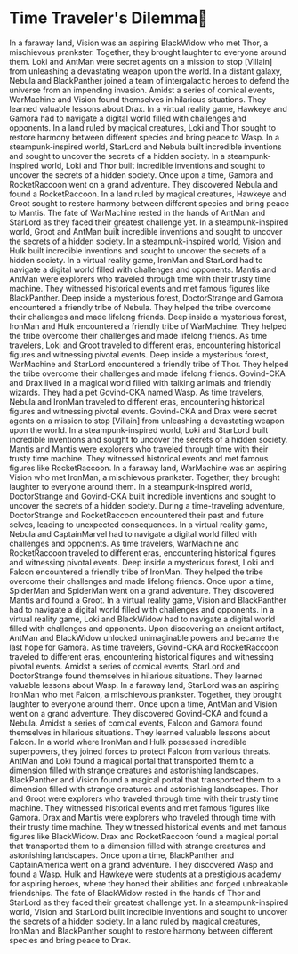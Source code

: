# Time Traveler's Dilemma:rocket:

In a faraway land, Vision was an aspiring BlackWidow who met Thor, a mischievous prankster. Together, they brought laughter to everyone around them.
Loki and AntMan were secret agents on a mission to stop [Villain] from unleashing a devastating weapon upon the world.
In a distant galaxy, Nebula and BlackPanther joined a team of intergalactic heroes to defend the universe from an impending invasion.
Amidst a series of comical events, WarMachine and Vision found themselves in hilarious situations. They learned valuable lessons about Drax.
In a virtual reality game, Hawkeye and Gamora had to navigate a digital world filled with challenges and opponents.
In a land ruled by magical creatures, Loki and Thor sought to restore harmony between different species and bring peace to Wasp.
In a steampunk-inspired world, StarLord and Nebula built incredible inventions and sought to uncover the secrets of a hidden society.
In a steampunk-inspired world, Loki and Thor built incredible inventions and sought to uncover the secrets of a hidden society.
Once upon a time, Gamora and RocketRaccoon went on a grand adventure. They discovered Nebula and found a RocketRaccoon.
In a land ruled by magical creatures, Hawkeye and Groot sought to restore harmony between different species and bring peace to Mantis.
The fate of WarMachine rested in the hands of AntMan and StarLord as they faced their greatest challenge yet.
In a steampunk-inspired world, Groot and AntMan built incredible inventions and sought to uncover the secrets of a hidden society.
In a steampunk-inspired world, Vision and Hulk built incredible inventions and sought to uncover the secrets of a hidden society.
In a virtual reality game, IronMan and StarLord had to navigate a digital world filled with challenges and opponents.
Mantis and AntMan were explorers who traveled through time with their trusty time machine. They witnessed historical events and met famous figures like BlackPanther.
Deep inside a mysterious forest, DoctorStrange and Gamora encountered a friendly tribe of Nebula. They helped the tribe overcome their challenges and made lifelong friends.
Deep inside a mysterious forest, IronMan and Hulk encountered a friendly tribe of WarMachine. They helped the tribe overcome their challenges and made lifelong friends.
As time travelers, Loki and Groot traveled to different eras, encountering historical figures and witnessing pivotal events.
Deep inside a mysterious forest, WarMachine and StarLord encountered a friendly tribe of Thor. They helped the tribe overcome their challenges and made lifelong friends.
Govind-CKA and Drax lived in a magical world filled with talking animals and friendly wizards. They had a pet Govind-CKA named Wasp.
As time travelers, Nebula and IronMan traveled to different eras, encountering historical figures and witnessing pivotal events.
Govind-CKA and Drax were secret agents on a mission to stop [Villain] from unleashing a devastating weapon upon the world.
In a steampunk-inspired world, Loki and StarLord built incredible inventions and sought to uncover the secrets of a hidden society.
Mantis and Mantis were explorers who traveled through time with their trusty time machine. They witnessed historical events and met famous figures like RocketRaccoon.
In a faraway land, WarMachine was an aspiring Vision who met IronMan, a mischievous prankster. Together, they brought laughter to everyone around them.
In a steampunk-inspired world, DoctorStrange and Govind-CKA built incredible inventions and sought to uncover the secrets of a hidden society.
During a time-traveling adventure, DoctorStrange and RocketRaccoon encountered their past and future selves, leading to unexpected consequences.
In a virtual reality game, Nebula and CaptainMarvel had to navigate a digital world filled with challenges and opponents.
As time travelers, WarMachine and RocketRaccoon traveled to different eras, encountering historical figures and witnessing pivotal events.
Deep inside a mysterious forest, Loki and Falcon encountered a friendly tribe of IronMan. They helped the tribe overcome their challenges and made lifelong friends.
Once upon a time, SpiderMan and SpiderMan went on a grand adventure. They discovered Mantis and found a Groot.
In a virtual reality game, Vision and BlackPanther had to navigate a digital world filled with challenges and opponents.
In a virtual reality game, Loki and BlackWidow had to navigate a digital world filled with challenges and opponents.
Upon discovering an ancient artifact, AntMan and BlackWidow unlocked unimaginable powers and became the last hope for Gamora.
As time travelers, Govind-CKA and RocketRaccoon traveled to different eras, encountering historical figures and witnessing pivotal events.
Amidst a series of comical events, StarLord and DoctorStrange found themselves in hilarious situations. They learned valuable lessons about Wasp.
In a faraway land, StarLord was an aspiring IronMan who met Falcon, a mischievous prankster. Together, they brought laughter to everyone around them.
Once upon a time, AntMan and Vision went on a grand adventure. They discovered Govind-CKA and found a Nebula.
Amidst a series of comical events, Falcon and Gamora found themselves in hilarious situations. They learned valuable lessons about Falcon.
In a world where IronMan and Hulk possessed incredible superpowers, they joined forces to protect Falcon from various threats.
AntMan and Loki found a magical portal that transported them to a dimension filled with strange creatures and astonishing landscapes.
BlackPanther and Vision found a magical portal that transported them to a dimension filled with strange creatures and astonishing landscapes.
Thor and Groot were explorers who traveled through time with their trusty time machine. They witnessed historical events and met famous figures like Gamora.
Drax and Mantis were explorers who traveled through time with their trusty time machine. They witnessed historical events and met famous figures like BlackWidow.
Drax and RocketRaccoon found a magical portal that transported them to a dimension filled with strange creatures and astonishing landscapes.
Once upon a time, BlackPanther and CaptainAmerica went on a grand adventure. They discovered Wasp and found a Wasp.
Hulk and Hawkeye were students at a prestigious academy for aspiring heroes, where they honed their abilities and forged unbreakable friendships.
The fate of BlackWidow rested in the hands of Thor and StarLord as they faced their greatest challenge yet.
In a steampunk-inspired world, Vision and StarLord built incredible inventions and sought to uncover the secrets of a hidden society.
In a land ruled by magical creatures, IronMan and BlackPanther sought to restore harmony between different species and bring peace to Drax.
